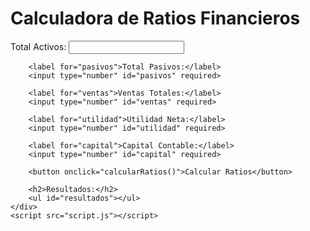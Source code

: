 <!DOCTYPE html>
<html lang="es">
<head>
    <meta charset="UTF-8">
    <meta name="viewport" content="width=device-width, initial-scale=1.0">
    <title>Calculadora de Ratios Financieros</title>
    <link rel="stylesheet" href="styles.css">
</head>
<body>
    <h1>Calculadora de Ratios Financieros</h1>
    <div class="container">
        <label for="activos">Total Activos:</label>
        <input type="number" id="activos" required>

        <label for="pasivos">Total Pasivos:</label>
        <input type="number" id="pasivos" required>

        <label for="ventas">Ventas Totales:</label>
        <input type="number" id="ventas" required>

        <label for="utilidad">Utilidad Neta:</label>
        <input type="number" id="utilidad" required>

        <label for="capital">Capital Contable:</label>
        <input type="number" id="capital" required>

        <button onclick="calcularRatios()">Calcular Ratios</button>

        <h2>Resultados:</h2>
        <ul id="resultados"></ul>
    </div>
    <script src="script.js"></script>
</body>
</html>
